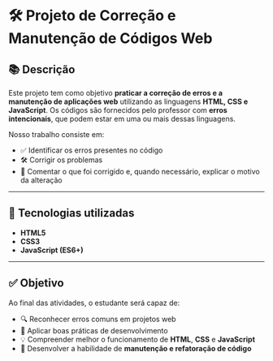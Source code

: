# 🛠️ Projeto de Correção e Manutenção de Códigos Web

## 📚 Descrição

Este projeto tem como objetivo **praticar a correção de erros e a manutenção de aplicações web** utilizando as linguagens **HTML, CSS e JavaScript**. Os códigos são fornecidos pelo professor com **erros intencionais**, que podem estar em uma ou mais dessas linguagens.

Nosso trabalho consiste em:

- ✅ Identificar os erros presentes no código  
- 🛠️ Corrigir os problemas  
- 💬 Comentar o que foi corrigido e, quando necessário, explicar o motivo da alteração  

---

## 🧩 Tecnologias utilizadas

- **HTML5**
- **CSS3**
- **JavaScript (ES6+)**

---

## ✅ Objetivo

Ao final das atividades, o estudante será capaz de:

- 🔍 Reconhecer erros comuns em projetos web  
- 🧼 Aplicar boas práticas de desenvolvimento  
- 💡 Compreender melhor o funcionamento de **HTML**, **CSS** e **JavaScript**  
- 🧰 Desenvolver a habilidade de **manutenção e refatoração de código**
